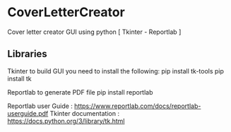# CoverLetterCreator
Cover letter creator GUI using python [ Tkinter - Reportlab ]

## Libraries
Tkinter to build GUI you need to install the following:
pip install tk-tools
pip install tk

Reportlab to generate PDF file 
pip install reportlab


Reportlab user Guide : https://www.reportlab.com/docs/reportlab-userguide.pdf
Tkinter documentation : https://docs.python.org/3/library/tk.html

